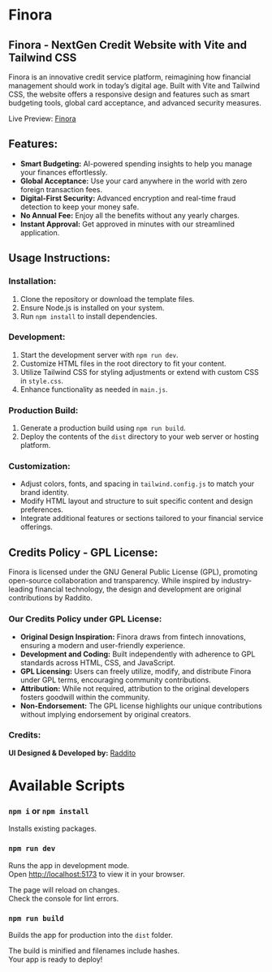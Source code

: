 # Finora

## Finora - NextGen Credit Website with Vite and Tailwind CSS

Finora is an innovative credit service platform, reimagining how financial management should work in today’s digital age. Built with Vite and Tailwind CSS, the website offers a responsive design and features such as smart budgeting tools, global card acceptance, and advanced security measures.

Live Preview: [Finora](#)

## Features:

- **Smart Budgeting:** AI-powered spending insights to help you manage your finances effortlessly.
- **Global Acceptance:** Use your card anywhere in the world with zero foreign transaction fees.
- **Digital-First Security:** Advanced encryption and real-time fraud detection to keep your money safe.
- **No Annual Fee:** Enjoy all the benefits without any yearly charges.
- **Instant Approval:** Get approved in minutes with our streamlined application.

## Usage Instructions:

### Installation:

1. Clone the repository or download the template files.
2. Ensure Node.js is installed on your system.
3. Run `npm install` to install dependencies.

### Development:

1. Start the development server with `npm run dev`.
2. Customize HTML files in the root directory to fit your content.
3. Utilize Tailwind CSS for styling adjustments or extend with custom CSS in `style.css`.
4. Enhance functionality as needed in `main.js`.

### Production Build:

1. Generate a production build using `npm run build`.
2. Deploy the contents of the `dist` directory to your web server or hosting platform.

### Customization:

- Adjust colors, fonts, and spacing in `tailwind.config.js` to match your brand identity.
- Modify HTML layout and structure to suit specific content and design preferences.
- Integrate additional features or sections tailored to your financial service offerings.

## Credits Policy - GPL License:

Finora is licensed under the GNU General Public License (GPL), promoting open-source collaboration and transparency. While inspired by industry-leading financial technology, the design and development are original contributions by Raddito.

### Our Credits Policy under GPL License:

- **Original Design Inspiration:** Finora draws from fintech innovations, ensuring a modern and user-friendly experience.
- **Development and Coding:** Built independently with adherence to GPL standards across HTML, CSS, and JavaScript.
- **GPL Licensing:** Users can freely utilize, modify, and distribute Finora under GPL terms, encouraging community contributions.
- **Attribution:** While not required, attribution to the original developers fosters goodwill within the community.
- **Non-Endorsement:** The GPL license highlights our unique contributions without implying endorsement by original creators.

### Credits:

**UI Designed & Developed by:** [Raddito](https://raddito.com/)

# Available Scripts

### `npm i` or `npm install`

Installs existing packages.

### `npm run dev`

Runs the app in development mode.\
Open [http://localhost:5173](http://localhost:5173) to view it in your browser.

The page will reload on changes.\
Check the console for lint errors.

### `npm run build`

Builds the app for production into the `dist` folder.

The build is minified and filenames include hashes.\
Your app is ready to deploy!
